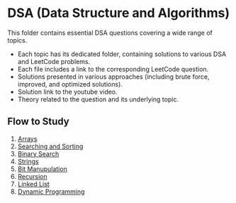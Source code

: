 # DSA (Data Structure and Algorithms)

This folder contains essential DSA questions covering a wide range of topics.
- Each topic has its dedicated folder, containing solutions to various DSA and LeetCode problems.
- Each file includes a link to the corresponding LeetCode question.
- Solutions presented in various approaches (including brute force, improved, and optimized solutions).
- Solution link to the youtube video.
- Theory related to the question and its underlying topic.

## Flow to Study

1. [Arrays](https://github.com/piyushhagarwal/DSA_Placements/tree/main/Arrays)
2. [Searching and Sorting](https://github.com/piyushhagarwal/DSA_Placements/tree/main/SearchingSorting)
3. [Binary Search](https://github.com/piyushhagarwal/DSA_Placements/tree/main/BinarySearch)
4. [Strings](https://github.com/piyushhagarwal/DSA_Placements/tree/main/Strings)
5. [Bit Manupulation](https://github.com/piyushhagarwal/DSA_Placements/tree/main/BitManupulation)
6. [Recursion](https://github.com/piyushhagarwal/DSA_Placements/tree/main/Recursion)
7. [Linked List](https://github.com/piyushhagarwal/DSA_Placements/tree/main/LinkedLists)
8. [Dynamic Programming](https://github.com/piyushhagarwal/DSA_Placements/tree/main/DynamicProgramming)
